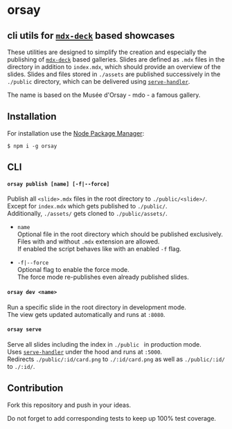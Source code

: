 # orsay
## cli utils for [`mdx-deck`][mdx] based showcases

These utilities are designed to simplify the creation and especially the publishing of [`mdx-deck`][mdx] based galleries. Slides are defined as `.mdx` files in the directory in addition to `index.mdx`, which should provide an overview of the slides. Slides and files stored in `./assets` are published successively in the `./public` directory, which can be delivered using [`serve-handler`][servehandler].

The name is based on the Musée d'Orsay - mdo - a famous gallery.

## Installation
For installation use the [Node Package Manager][npm]:
```
$ npm i -g orsay
```

## CLI
#### `orsay publish [name] [-f|--force]`
Publish all `<slide>.mdx` files in the root directory to `./public/<slide>/`.  
Except for `index.mdx` which gets published to `./public/`.  
Additionally, `./assets/` gets cloned to `./public/assets/`.

- `name`  
Optional file in the root directory which should be published exclusively.   
Files with and without `.mdx` extension are allowed.  
If enabled the script behaves like with an enabled `-f` flag.

- `-f|--force`  
Optional flag to enable the force mode.  
The force mode re-publishes even already published slides.


#### `orsay dev <name>`
Run a specific slide in the root directory in development mode.  
The view gets updated automatically and runs at `:8080`.


#### `orsay serve`
Serve all slides including the index in `./public ` in production mode.  
Uses [`serve-handler`][servehandler] under the hood and runs at `:5000`.  
Redirects `./public/:id/card.png` to `./:id/card.png` as well as `./public/:id/` to `./:id/`.

## Contribution
Fork this repository and push in your ideas.

Do not forget to add corresponding tests to keep up 100% test coverage.

[npm]: https://github.com/npm/npm
[mdx]: https://github.com/jxnblk/mdx-deck
[servehandler]: https://github.com/zeit/serve-handler
